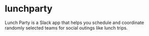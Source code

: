 # lunchparty
Lunch Party is a Slack app that helps you schedule and coordinate randomly selected teams for social outings like lunch trips.

